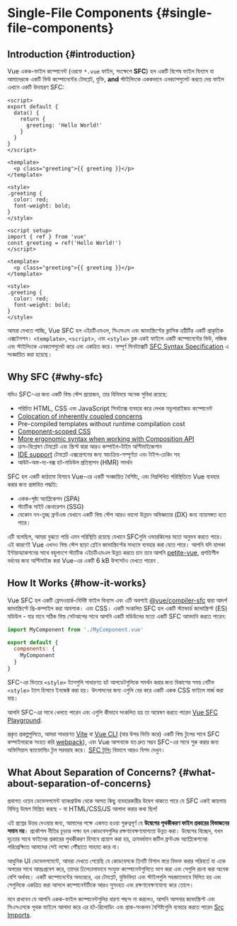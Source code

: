 # Single-File Components {#single-file-components}

## Introduction {#introduction}

Vue একক-ফাইল কম্পোনেন্ট (ওরফে `*.vue` ফাইল, সংক্ষেপে **SFC**) হল একটি বিশেষ ফাইল বিন্যাস যা আমাদেরকে একটি ভিউ কম্পোনেন্টের টেমপ্লেট, যুক্তি, **and** স্টাইলিংকে এককভাবে এনক্যাপসুলেট করতে দেয় ফাইল এখানে একটি উদাহরণ SFC:

<div class="options-api">

```vue
<script>
export default {
  data() {
    return {
      greeting: 'Hello World!'
    }
  }
}
</script>

<template>
  <p class="greeting">{{ greeting }}</p>
</template>

<style>
.greeting {
  color: red;
  font-weight: bold;
}
</style>
```

</div>

<div class="composition-api">

```vue
<script setup>
import { ref } from 'vue'
const greeting = ref('Hello World!')
</script>

<template>
  <p class="greeting">{{ greeting }}</p>
</template>

<style>
.greeting {
  color: red;
  font-weight: bold;
}
</style>
```

</div>

আমরা দেখতে পাচ্ছি, Vue SFC হল এইচটিএমএল, সিএসএস এবং জাভাস্ক্রিপ্টের ক্লাসিক ত্রয়ীটির একটি প্রাকৃতিক এক্সটেনশন। `<template>`, `<script>`, এবং `<style>` ব্লক একই ফাইলে একটি কম্পোনেন্টের ভিউ, লজিক এবং স্টাইলিংকে এনক্যাপসুলেট করে এবং একত্রিত করে। সম্পূর্ণ সিনট্যাক্সটি [SFC Syntax Specification](/api/sfc-spec) এ সংজ্ঞায়িত করা হয়েছে।

## Why SFC {#why-sfc}

যদিও SFC-এর জন্য একটি বিল্ড স্টেপ প্রয়োজন, তার বিনিময়ে অনেক সুবিধা রয়েছে:

- পরিচিত HTML, CSS এবং JavaScript সিনট্যাক্স ব্যবহার করে লেখক মডুলারাইজড কম্পোনেন্ট
- [Colocation of inherently coupled concerns](#what-about-separation-of-concerns)
- Pre-compiled templates without runtime compilation cost
- [Component-scoped CSS](/api/sfc-css-features)
- [More ergonomic syntax when working with Composition API](/api/sfc-script-setup)
- ক্রস-বিশ্লেষণ টেমপ্লেট এবং স্ক্রিপ্ট দ্বারা আরও কম্পাইল-টাইম অপ্টিমাইজেশান
- [IDE support](/guide/scaling-up/tooling#ide-support) টেমপ্লেট এক্সপ্রেশনের জন্য স্বয়ংক্রিয়-সম্পূর্ণতা এবং টাইপ-চেকিং সহ
- আউট-অফ-দ্য-বক্স হট-মডিউল প্রতিস্থাপন (HMR) সমর্থন

SFC হল একটি কাঠামো হিসাবে Vue-এর একটি সংজ্ঞায়িত বৈশিষ্ট্য, এবং নিম্নলিখিত পরিস্থিতিতে Vue ব্যবহার করার জন্য প্রস্তাবিত পদ্ধতি:

- একক-পৃষ্ঠা অ্যাপ্লিকেশন (SPA)
- স্ট্যাটিক সাইট জেনারেশন (SSG)
- যেকোন নন-তুচ্ছ ফ্রন্টএন্ড যেখানে একটি বিল্ড স্টেপ আরও ভালো উন্নয়ন অভিজ্ঞতার (DX) জন্য ন্যায়সঙ্গত হতে পারে।

এটি বলেছিল, আমরা বুঝতে পারি এমন পরিস্থিতি রয়েছে যেখানে SFCগুলি ওভারকিলের মতো অনুভব করতে পারে। এই কারণেই Vue এখনও বিল্ড স্টেপ ছাড়া প্লেইন জাভাস্ক্রিপ্টের মাধ্যমে ব্যবহার করা যেতে পারে। আপনি যদি হালকা ইন্টারঅ্যাকশনের সাথে বহুলাংশে স্ট্যাটিক এইচটিএমএল উন্নত করতে চান তবে আপনি [petite-vue](https://github.com/vuejs/petite-vue), প্রগতিশীল বর্ধনের জন্য অপ্টিমাইজ করা Vue-এর একটি 6 kB উপসেটও দেখতে পারেন .

## How It Works {#how-it-works}

Vue SFC হল একটি ফ্রেমওয়ার্ক-নির্দিষ্ট ফাইল বিন্যাস এবং এটি অবশ্যই [@vue/compiler-sfc](https://github.com/vuejs/core/tree/main/packages/compiler-sfc) দ্বারা আদর্শ জাভাস্ক্রিপ্টে প্রি-কম্পাইল করা আবশ্যক। এবং CSS। একটি সংকলিত SFC হল একটি স্ট্যান্ডার্ড জাভাস্ক্রিপ্ট (ES) মডিউল - যার মানে সঠিক বিল্ড সেটআপের সাথে আপনি একটি মডিউলের মতো একটি SFC আমদানি করতে পারেন:

```js
import MyComponent from './MyComponent.vue'

export default {
  components: {
    MyComponent
  }
}
```

SFC-এর ভিতরে `<style>` ট্যাগগুলি সাধারণত হট আপডেটগুলিকে সমর্থন করার জন্য বিকাশের সময় নেটিভ `<style>` ট্যাগ হিসাবে ইনজেক্ট করা হয়। উৎপাদনের জন্য এগুলি বের করে একটি একক CSS ফাইলে মার্জ করা যায়।

আপনি SFC-এর সাথে খেলতে পারেন এবং এগুলি কীভাবে সংকলিত হয় তা অন্বেষণ করতে পারেন [Vue SFC Playground](https://play.vuejs.org/).

প্রকৃত প্রকল্পগুলিতে, আমরা সাধারণত [Vite](https://vitejs.dev/) বা [Vue CLI](http://cli.vuejs.org/) (যার উপর ভিত্তি করে) একটি বিল্ড টুলের সাথে SFC কম্পাইলারকে সংহত করি [webpack](https://webpack.js.org/)), এবং Vue আপনাকে যত দ্রুত সম্ভব SFC-এর সাথে শুরু করার জন্য অফিসিয়াল স্ক্যাফোল্ডিং টুল সরবরাহ করে। [SFC টুলিং](/guide/scaling-up/tooling) বিভাগে আরও বিশদ দেখুন।

## What About Separation of Concerns? {#what-about-separation-of-concerns}

প্রথাগত ওয়েব ডেভেলপমেন্ট ব্যাকগ্রাউন্ড থেকে আগত কিছু ব্যবহারকারীর উদ্বেগ থাকতে পারে যে SFC একই জায়গায় বিভিন্ন উদ্বেগ মিশ্রিত করছে - যা HTML/CSS/JS আলাদা করার কথা ছিল!

এই প্রশ্নের উত্তর দেওয়ার জন্য, আমাদের পক্ষে একমত হওয়া গুরুত্বপূর্ণ যে **উদ্বেগের পৃথকীকরণ ফাইল প্রকারের বিভাজনের সমান নয়**। প্রকৌশল নীতির চূড়ান্ত লক্ষ্য হল কোডবেসগুলির রক্ষণাবেক্ষণযোগ্যতা উন্নত করা। উদ্বেগের বিচ্ছেদ, যখন দৃঢ়তার সাথে ফাইলের প্রকারের পৃথকীকরণ হিসাবে প্রয়োগ করা হয়, ক্রমবর্ধমান জটিল ফ্রন্টএন্ড অ্যাপ্লিকেশনের পরিপ্রেক্ষিতে আমাদের সেই লক্ষ্যে পৌঁছাতে সাহায্য করে না।

আধুনিক UI ডেভেলপমেন্টে, আমরা দেখতে পেয়েছি যে কোডবেসকে তিনটি বিশাল স্তরে বিভক্ত করার পরিবর্তে যা একে অপরের সাথে আন্তঃপ্রবেশ করে, তাদের ঢিলেঢালাভাবে সংযুক্ত কম্পোনেন্টগুলিতে ভাগ করা এবং সেগুলি রচনা করা অনেক বেশি অর্থবহ। একটি কম্পোনেন্টের অভ্যন্তরে, এর টেমপ্লেট, যুক্তিবিদ্যা এবং স্টাইলগুলি সহজাতভাবে মিলিত হয় এবং সেগুলিকে একত্রিত করা আসলে কম্পোনেন্টটিকে আরও সুসংহত এবং রক্ষণাবেক্ষণযোগ্য করে তোলে।

মনে রাখবেন যে আপনি একক-ফাইল কম্পোনেন্টগুলির ধারণা পছন্দ না করলেও, আপনি আপনার জাভাস্ক্রিপ্ট এবং সিএসএসকে পৃথক ফাইলে আলাদা করে এর হট-রিলোডিং এবং প্রাক-সংকলন বৈশিষ্ট্যগুলি ব্যবহার করতে পারেন [Src Imports](/api/sfc-spec#src-imports).
